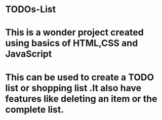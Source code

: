 # TODOs-List
# This is a wonder project created using basics of HTML,CSS and JavaScript 
# This can be used to create a TODO list or shopping list .It also have features like deleting an item or the complete list.
